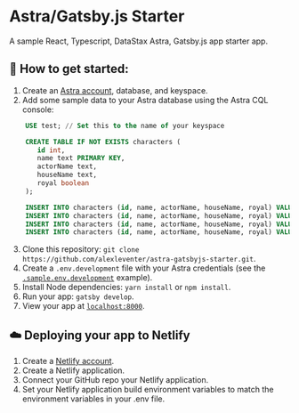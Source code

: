 # Astra/Gatsby.js Starter
A sample React, Typescript, DataStax Astra, Gatsby.js app starter app.

## 🚀 How to get started:
1. Create an [Astra account](https://astra.datastax.com/register), database, and keyspace.
2. Add some sample data to your Astra database using the Astra CQL console:

```sql
    USE test; // Set this to the name of your keyspace 

    CREATE TABLE IF NOT EXISTS characters (
       id int,
       name text PRIMARY KEY,
       actorName text,
       houseName text,
       royal boolean
    );

    INSERT INTO characters (id, name, actorName, houseName, royal) VALUES (1, 'Jon Snow', 'Kit Harington', 'Stark', true);
    INSERT INTO characters (id, name, actorName, houseName, royal) VALUES (2, 'Daenerys Targaryen', 'Emilia Clarke', 'Targaryen', true);
    INSERT INTO characters (id, name, actorName, houseName, royal) VALUES (3, 'Tyrion Lannister', 'Peter Dinklage', 'Lannister', false);
    INSERT INTO characters (id, name, actorName, houseName, royal) VALUES (4, 'Arya Stark', 'Maisie Williams', 'Stark', false);
```
3. Clone this repository: `git clone https://github.com/alexleventer/astra-gatsbyjs-starter.git`.
4. Create a `.env.development` file with your Astra credentials (see the [`.sample.env.development`](.sample.env.development) example).
5. Install Node dependencies: `yarn install` or `npm install`.
6. Run your app: `gatsby develop`.
7. View your app at [`localhost:8000`](http://localhost:8000).

## ☁️ Deploying your app to Netlify
1. Create a [Netlify account](https://www.netlify.com).
2. Create a Netlify application.
3. Connect your GitHub repo your Netlify application.
4. Set your Netlify application build environment variables to match the environment variables in your .env file.
